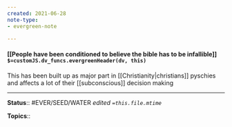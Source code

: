 ```yaml
---
created: 2021-06-28
note-type: 
- evergreen-note

---
```


#### [[People have been conditioned to believe the bible has to be infallible]] `$=customJS.dv_funcs.evergreenHeader(dv, this)`

This has been built up as major part in [[Christianity|christians]] pyschies and affects a lot of their [[subconscious]] decision making

---

**Status**:: #EVER/SEED/WATER 
*edited `=this.file.mtime`*

**Topics**:: 

